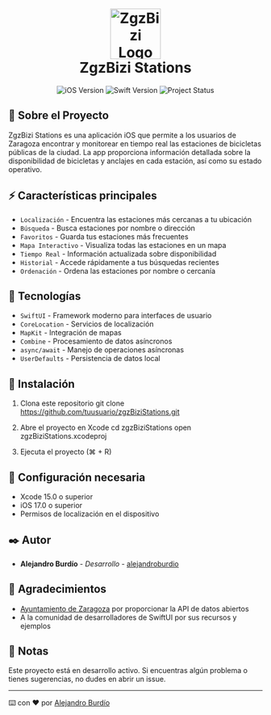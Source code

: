 <h1 align="center">
    <img src="https://raw.githubusercontent.com/alejandroburdio/zgzBiziStations/main/zgzBiziStations/Assets.xcassets/AppIcon.appiconset/AppIcon.png" alt="ZgzBizi Logo" width="100">
    <br>
    ZgzBizi Stations
</h1>

<p align="center">
    <img src="https://img.shields.io/badge/iOS-17.0+-blue.svg" alt="iOS Version">
    <img src="https://img.shields.io/badge/Swift-5.9-orange.svg" alt="Swift Version">
    <img src="https://img.shields.io/badge/STATUS-EN%20DESARROLLO-green" alt="Project Status">
</p>

## 📱 Sobre el Proyecto

ZgzBizi Stations es una aplicación iOS que permite a los usuarios de Zaragoza encontrar y monitorear en tiempo real las estaciones de bicicletas públicas de la ciudad. La app proporciona información detallada sobre la disponibilidad de bicicletas y anclajes en cada estación, así como su estado operativo.

## ⚡ Características principales

- `Localización` - Encuentra las estaciones más cercanas a tu ubicación
- `Búsqueda` - Busca estaciones por nombre o dirección
- `Favoritos` - Guarda tus estaciones más frecuentes
- `Mapa Interactivo` - Visualiza todas las estaciones en un mapa
- `Tiempo Real` - Información actualizada sobre disponibilidad
- `Historial` - Accede rápidamente a tus búsquedas recientes
- `Ordenación` - Ordena las estaciones por nombre o cercanía

## 🚀 Tecnologías

- `SwiftUI` - Framework moderno para interfaces de usuario
- `CoreLocation` - Servicios de localización
- `MapKit` - Integración de mapas
- `Combine` - Procesamiento de datos asíncronos
- `async/await` - Manejo de operaciones asíncronas
- `UserDefaults` - Persistencia de datos local

## 📲 Instalación

1. Clona este repositorio
git clone https://github.com/tuusuario/zgzBiziStations.git

2. Abre el proyecto en Xcode
cd zgzBiziStations
open zgzBiziStations.xcodeproj

3. Ejecuta el proyecto (⌘ + R)

## 🔧 Configuración necesaria

- Xcode 15.0 o superior
- iOS 17.0 o superior
- Permisos de localización en el dispositivo

## ✒️ Autor

* **Alejandro Burdío** - *Desarrollo* - [alejandroburdio](https://github.com/alejandroburdio)

## 🎁 Agradecimientos

* [Ayuntamiento de Zaragoza](https://www.zaragoza.es/sede/portal/datos-abiertos/) por proporcionar la API de datos abiertos
* A la comunidad de desarrolladores de SwiftUI por sus recursos y ejemplos

## 📌 Notas

Este proyecto está en desarrollo activo. Si encuentras algún problema o tienes sugerencias, no dudes en abrir un issue.

---
⌨️ con ❤️ por [Alejandro Burdío](https://github.com/alejandroburdio)
